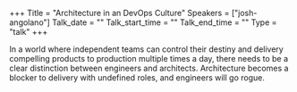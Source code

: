 +++
Title = "Architecture in an DevOps Culture"
Speakers = ["josh-angolano"]
Talk_date = ""
Talk_start_time = ""
Talk_end_time = ""
Type = "talk"
+++

In a world where independent teams can control their destiny and delivery compelling products to production multiple times a day, there needs to be a clear distinction between engineers and architects. Architecture becomes a blocker to delivery with undefined roles, and engineers will go rogue.
